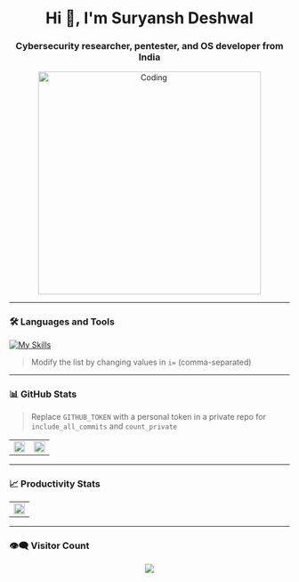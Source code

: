 <h1 align="center">Hi 👋, I'm Suryansh Deshwal</h1>
<h3 align="center">Cybersecurity researcher, pentester, and OS developer from India</h3>

<div align="center">
  <img src="https://user-images.githubusercontent.com/74038190/221352975-94759904-aa4c-4032-a8ab-b546efb9c478.gif" alt="Coding" width="400" />
</div>

---

### 🛠️ Languages and Tools

[![My Skills](https://skillicons.dev/icons?i=linux,c,cpp,python,rust,bash,html,css,js,ts,nodejs,react,nextjs,tailwind,bootstrap,git,github,docker,postgres,mongodb,redis,express,figma,nginx,vim)](https://skillicons.dev)

> Modify the list by changing values in `i=` (comma-separated)

---

### 📊 GitHub Stats

> Replace `GITHUB_TOKEN` with a personal token in a private repo for `include_all_commits` and `count_private`

<table>
  <tr>
    <td>
      <img src="https://github-readme-stats.vercel.app/api?username=ethical-buddy&show_icons=true&theme=radical&include_all_commits=true&count_private=true" width="100%" />
    </td>
    <td>
      <img src="https://github-readme-stats.vercel.app/api/top-langs/?username=ethical-buddy&layout=compact&theme=radical&hide=jupyter%20notebook" width="100%" />
    </td>
  </tr>
</table>

---

### 📈 Productivity Stats

<table>
  <tr>
    <td>
      <img src="https://github-profile-summary-cards.vercel.app/api/cards/profile-details?username=ethical-buddy&theme=monokai" width="100%" />
    </td>
  </tr>
</table>

<!-- Uncomment if you want activity graph -->
<!-- 
<table>
  <tr>
    <td>
      <img src="https://github-readme-activity-graph.vercel.app/graph?username=ethical-buddy&theme=dracula&area=true&hide_border=true" width="100%" />
    </td>
  </tr>
</table>
 -->

---

### 👁️‍🗨️ Visitor Count

<p align="center">
  <img src="https://profile-counter.glitch.me/ethical-buddy/count.svg" />
</p>
